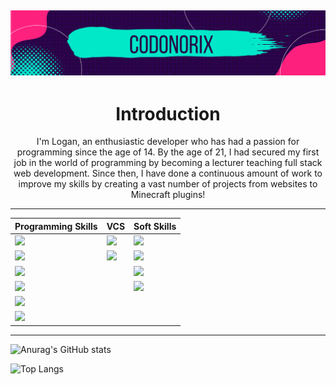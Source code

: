 ![Codonorix banner header](Screenshot_846.png)
---

<h1 align="center">Introduction</h1>
<p align="center">I'm Logan, an enthusiastic developer who has had a passion for programming since the age of 14. By the age of 21, I had secured my first job in the world of programming by becoming a lecturer teaching full stack web development. Since then, I have done a continuous amount of work to improve my skills by creating a vast number of projects from websites to Minecraft plugins!</p>

---

| Programming Skills  | VCS | Soft Skills |
| ------------- | ------------- | ------------- |
| ![](https://img.shields.io/badge/Code-Java-informational?style=for-the-badge&&logo=CoffeeScript&logoColor=white&color=purple)  | ![](https://img.shields.io/badge/VCS-GIT-informational?style=for-the-badge&&logo=Git&logoColor=white&color=purple)  | ![](https://img.shields.io/badge/SS-Problem_Solving-informational?style=for-the-badge&&logo=Trino&logoColor=white&color=purple)
| ![](https://img.shields.io/badge/Code-JS-informational?style=for-the-badge&&logo=JavaScript&logoColor=white&color=purple)  | ![](https://img.shields.io/badge/VCS-GitHub-informational?style=for-the-badge&&logo=GitHub&logoColor=white&color=purple)  | ![](https://img.shields.io/badge/SS-Time_Management-informational?style=for-the-badge&&logo=Clockify&logoColor=white&color=purple)
| ![](https://img.shields.io/badge/Code-HTML5-informational?style=for-the-badge&&logo=HTML5&logoColor=white&color=purple)  || ![](https://img.shields.io/badge/SS-Googling-informational?style=for-the-badge&&logo=Google&logoColor=white&color=purple)
| ![](https://img.shields.io/badge/Code-CSS3-informational?style=for-the-badge&&logo=CSS3&logoColor=white&color=purple)  || ![](https://img.shields.io/badge/SS-Team_Player-informational?style=for-the-badge&&logo=Draugiem.lv&logoColor=white&color=purple)
| ![](https://img.shields.io/badge/Code-React-informational?style=for-the-badge&&logo=React&logoColor=white&color=purple)  ||
| ![](https://img.shields.io/badge/Code-Express-informational?style=for-the-badge&&logo=Express&logoColor=white&color=purple)  ||


---

![Anurag's GitHub stats](https://github-readme-stats.vercel.app/api?username=codonorix&show_icons=true&title_color=C52977&icon_color=C52977&bg_color=000000&text_color=ffffff)

![Top Langs](https://github-readme-stats.vercel.app/api/top-langs/?username=codonorix&layout=compact&title_color=C52977&icon_color=C52977&bg_color=000000&text_color=ffffff)
